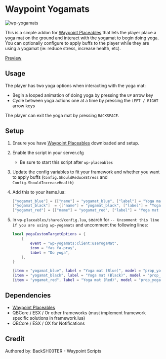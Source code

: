 # Waypoint Yogamats

![wp-yogamats](https://github.com/WaypointRP/wp-yogamats/assets/18689469/95c0cfa1-4f82-4982-8e96-2a2df68fa7e8)

This is a simple addon for [Waypoint Placeables](https://github.com/WaypointRP/wp-placeables) that lets the player place a yoga mat on the ground and interact with the yogamat to begin doing yoga.
You can optionally configure to apply buffs to the player while they are using a yogamat (ie: reduce stress, increase health, etc).

[Preview](https://www.youtube.com/watch?v=oqgQ3HYw-N0)

## Usage
The player has two yoga options when interacting with the yoga mat:
- Begin a looped animation of doing yoga by pressing the `UP` arrow key
- Cycle between yoga actions one at a time by pressing the `LEFT / RIGHT` arrow keys

The player can exit the yoga mat by pressing `BACKSPACE`.

## Setup

1. Ensure you have [Waypoint Placeables](https://github.com/WaypointRP/wp-placeables) downloaded and setup.

2. Enable the script in your server.cfg
   - Be sure to start this script after `wp-placeables`

3. Update the config variables to fit your framework and whether you want to apply buffs (`Config.ShouldReduceStress` and `Config.ShouldIncreaseHealth`)

4. Add this to your items.lua:
    ```lua
    ["yogamat_blue"] = {["name"] = "yogamat_blue", ["label"] = "Yoga mat (Blue)", ["weight"] = 500, ["type"] = "item", ["image"] = "yogamat_blue.png", ["unique"] = false, ["useable"] = true, ["shouldClose"] = true,["combinable"] = nil,   ["description"] = "Yoga is a great way to reduce stress"},
    ["yogamat_black"]  = {["name"] = "yogamat_black", ["label"] = "Yoga mat (Black)", ["weight"] = 500, ["type"] = "item", ["image"] = "yogamat_black.png", ["unique"] = false, ["useable"] = true, ["shouldClose"] = true,["combinable"] = nil,   ["description"] = "Yoga is a great way to reduce stress"},
    ["yogamat_red"] = {["name"] = "yogamat_red", ["label"] = "Yoga mat (Red)", ["weight"] = 500, ["type"] = "item", ["image"] = "yogamat_red.png", ["unique"] = false, ["useable"] = true, ["shouldClose"] = true,["combinable"] = nil,   ["description"] = "Yoga is a great way to reduce stress"},
    ```

5. In `wp-placeables/shared/config.lua`, search for `-- Uncomment this line if you are using wp-yogamats` and uncomment the following lines:
    ```lua
    local yogaCustomTargetOptions = {
        {
            event = "wp-yogamats:client:useYogaMat",
            icon = "fas fa-pray",
            label = "Do yoga",
        },
    }
    
    {item = "yogamat_blue", label = "Yoga mat (Blue)", model = "prop_yoga_mat_01", isFrozen = true, customTargetOptions = yogaCustomTargetOptions},
    {item = "yogamat_black", label = "Yoga mat (Black)", model = "prop_yoga_mat_02", isFrozen = true, customTargetOptions = yogaCustomTargetOptions},
    {item = "yogamat_red", label = "Yoga mat (Red)", model = "prop_yoga_mat_03", isFrozen = true, customTargetOptions = yogaCustomTargetOptions},
    ```

## Dependencies
- [Waypoint Placeables](https://github.com/WaypointRP/wp-placeables)
- QBCore / ESX / Or other frameworks (must implement framework specific solutions in framework.lua)
- QBCore / ESX / OX for Notifications

## Credit
Authored by: BackSH00TER - Waypoint Scripts
